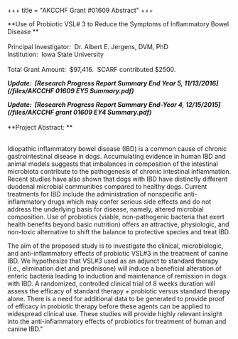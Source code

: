 +++
title = "AKCCHF Grant #01609 Abstract"
+++

**Use of Probiotic VSL\# 3 to Reduce the Symptoms of Inflammatory Bowel
Disease **\
 \
Principal Investigator:  Dr. Albert E. Jergens, DVM, PhD \
Institution:  Iowa State University \
 \
Total Grant Amount:  \$97,416.  SCARF contributed \$2500.

***Update:  [Research Progress Report Summary End Year 5,
11/13/2016](/files/AKCCHF 01609 EY5 Summary.pdf)***

***Update:  [Research Progress Report Summary End-Year 4,
12/15/2015](/files/AKCCHF grant 01609 EY4 Summary.pdf)***\
 \
**Project Abstract: **\
 

Idiopathic inflammatory bowel disease (IBD) is a common cause of chronic
gastrointestinal disease in dogs. Accumulating evidence in human IBD and
animal models suggests that imbalances in composition of the intestinal
microbiota contribute to the pathogenesis of chronic intestinal
inflammation. Recent studies have also shown that dogs with IBD have
distinctly different duodenal microbial communities compared to healthy
dogs. Current treatments for IBD include the administration of
nonspecific anti-inflammatory drugs which may confer serious side
effects and do not address the underlying basis for disease, namely,
altered microbial composition. Use of probiotics (viable, non-pathogenic
bacteria that exert health benefits beyond basic nutrition) offers an
attractive, physiologic, and non-toxic alternative to shift the balance
to protective species and treat IBD.

The aim of the proposed study is to investigate the clinical,
microbiologic, and anti-inflammatory effects of probiotic VSL\#3 in the
treatment of canine IBD. We hypothesize that VSL\#3 used as an adjunct
to standard therapy (i.e., elimination diet and prednisone) will induce
a beneficial alteration of enteric bacteria leading to induction and
maintenance of remission in dogs with IBD. A randomized, controlled
clinical trial of 8 weeks duration will assess the efficacy of standard
therapy + probiotic versus standard therapy alone. There is a need for
additional data to be generated to provide proof of efficacy in
probiotic therapy before these agents can be applied to widespread
clinical use. These studies will provide highly relevant insight into
the anti-inflammatory effects of probiotics for treatment of human and
canine IBD."
